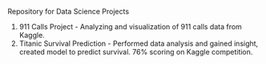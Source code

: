 
Repository for Data Science Projects 

1. 911 Calls Project - Analyzing and visualization of 911 calls data from Kaggle. 
2. Titanic Survival Prediction - Performed data analysis and gained insight, created model to predict survival. 76% scoring on Kaggle competition. 

